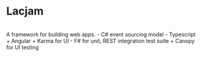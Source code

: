  Lacjam
=======================
<br/>
A framework for building web apps.
- C# event sourcing model
- Typescript + Angular + Karma for UI
- F# for unit, REST integration test suite + Canopy for UI testing
<br/>

